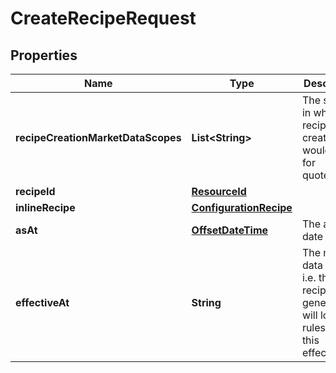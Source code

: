 

# CreateRecipeRequest

## Properties

Name | Type | Description | Notes
------------ | ------------- | ------------- | -------------
**recipeCreationMarketDataScopes** | **List&lt;String&gt;** | The scopes in which the recipe creation would look for quotes/data. | 
**recipeId** | [**ResourceId**](ResourceId.md) |  |  [optional]
**inlineRecipe** | [**ConfigurationRecipe**](ConfigurationRecipe.md) |  |  [optional]
**asAt** | [**OffsetDateTime**](OffsetDateTime.md) | The asAt date to use |  [optional]
**effectiveAt** | **String** | The market data time, i.e. the recipe generated will look for rules with this effectiveAt. | 



